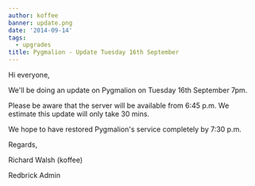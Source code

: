```yaml
---
author: koffee
banner: update.png
date: '2014-09-14'
tags:
  - upgrades
title: Pygmalion - Update Tuesday 16th September
---
```


Hi everyone,

We'll be doing an update on Pygmalion on Tuesday 16th September 7pm.

Please be aware that the server will be available from 6:45 p.m. We estimate
this update will only take 30 mins.

We hope to have restored Pygmalion's service completely by 7:30 p.m.

Regards,

Richard Walsh (koffee)

Redbrick Admin

